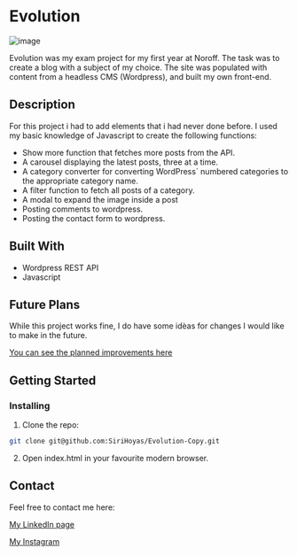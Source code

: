 # Evolution

![image](https://github.com/SiriHoyas/Evolution-Copy/blob/main/resources/img/evolution%20screen%20shot.png)

Evolution was my exam project for my first year at Noroff. The task was to create a blog with a subject of my choice. The site was populated with content from a headless CMS (Wordpress), and built my own front-end.

## Description

For this project i had to add elements that i had never done before. I used my basic knowledge of Javascript to create the following functions:

- Show more function that fetches more posts from the API.
- A carousel displaying the latest posts, three at a time.
- A category converter for converting WordPress` numbered categories to the appropriate category name.
- A filter function to fetch all posts of a category.
- A modal to expand the image inside a post
- Posting comments to wordpress.
- Posting the contact form to wordpress.

## Built With

- Wordpress REST API
- Javascript

## Future Plans

While this project works fine, I do have some idèas for changes I would like to make in the future.

[You can see the planned improvements here](https://github.com/SiriHoyas/Evolution-Copy/blob/main/IMPROVEMENTS.md)

## Getting Started

### Installing

1. Clone the repo:

```bash
git clone git@github.com:SiriHoyas/Evolution-Copy.git
```

2. Open index.html in your favourite modern browser.

## Contact

Feel free to contact me here:

[My LinkedIn page](https://www.linkedin.com/in/siri-h%C3%B8y%C3%A5s-2bb74b1a2/)

[My Instagram](https://www.instagram.com/sirihoyas/)
